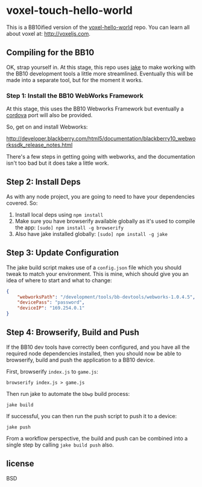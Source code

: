 # voxel-touch-hello-world

This is a BB10ified version of the [voxel-hello-world](/maxogden/voxel-hello-world) repo.  You can learn all about voxel at: <http://voxeljs.com>.

## Compiling for the BB10

OK, strap yourself in.  At this stage, this repo uses [jake](/mde/jake) to make working with the BB10 development tools a little more streamlined.  Eventually this will be made into a separate tool, but for the moment it works.

### Step 1: Install the BB10 WebWorks Framework

At this stage, this uses the BB10 Webworks Framework but eventually a [cordova](http://cordova.apache.org/) port will also be provided.

So, get on and install Webworks:

<http://developer.blackberry.com/html5/documentation/blackberry10_webworkssdk_release_notes.html>

There's a few steps in getting going with webworks, and the documentation isn't too bad but it does take a little work.

## Step 2: Install Deps

As with any node project, you are going to need to have your dependencies covered.  So:

1. Install local deps using `npm install`
2. Make sure you have browserify available globally as it's used to compile the app: `[sudo] npm install -g browserify`
3. Also have jake installed globally: `[sudo] npm install -g jake`

## Step 3: Update Configuration

The jake build script makes use of a `config.json` file which you should tweak to match your environment.  This is mine, which should give you an idea of where to start and what to change:

```json
{
    "webworksPath": "/development/tools/bb-devtools/webworks-1.0.4.5",
    "devicePass": "password",
    "deviceIP": "169.254.0.1"
}
```

## Step 4: Browserify, Build and Push

If the BB10 dev tools have correctly been configured, and you have all the required node dependencies installed, then you should now be able to browserify, build and push the application to a BB10 device.

First, browserify `index.js` to `game.js`:

```
browserify index.js > game.js
```

Then run jake to automate the `bbwp` build process:

```
jake build
```

If successful, you can then run the push script to push it to a device:

```
jake push
```

From a workflow perspective, the build and push can be combined into a single step by calling `jake build push` also.


## license

BSD
